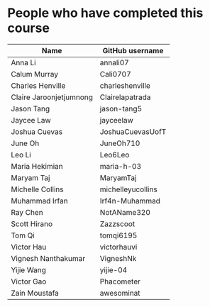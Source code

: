# People who have completed this course
| Name                    | GitHub username  |
| ----------------------- | ---------------- |
| Anna Li                 | annali07         |
| Calum Murray            | Cali0707         |
| Charles Henville        | charleshenville  |
| Claire Jaroonjetjumnong | Clairelapatrada  |
| Jason Tang              | jason-tang5      |
| Jaycee Law              | jayceelaw        |
| Joshua Cuevas           | JoshuaCuevasUofT |
| June Oh                 | JuneOh710        |
| Leo Li                  | Leo6Leo          |
| Maria Hekimian          | maria-h-03       |
| Maryam Taj              | MaryamTaj        |
| Michelle Collins        | michelleyucollins|
| Muhammad Irfan          | Irf4n-Muhammad   |
| Ray Chen                | NotAName320      |
| Scott Hirano            | Zazzscoot        |
| Tom Qi                  | tomqi6195        |
| Victor Hau              | victorhauvi      |
| Vignesh Nanthakumar     | VigneshNk        |
| Yijie Wang              | yijie-04         |
| Victor Gao              | Phacometer       |
| Zain Moustafa           | awesominat       |